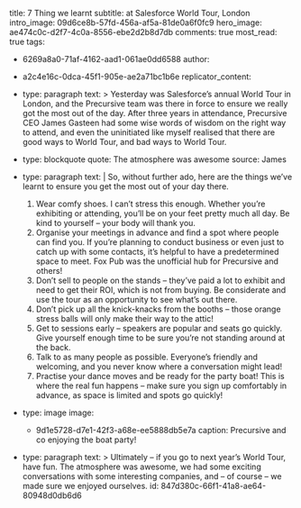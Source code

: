 title: 7 Thing we learnt
subtitle: at Salesforce World Tour, London
intro_image: 09d6ce8b-57fd-456a-af5a-81de0a6f0fc9
hero_image: ae474c0c-d2f7-4c0a-8556-ebe2d2b8d7db
comments: true
most_read: true
tags:
  - 6269a8a0-71af-4162-aad1-061ae0dd6588
author:
  - a2c4e16c-0dca-45f1-905e-ae2a71bc1b6e
replicator_content:
  - 
    type: paragraph
    text: >
      Yesterday was Salesforce’s annual World Tour in London, and the Precursive team was there in force
      to ensure we really got the most out of the day. After three years in attendance, Precursive CEO
      James Gasteen had some wise words of wisdom on the right way to attend, and even the uninitiated
      like myself realised that there are good ways to World Tour, and bad ways to World Tour.
  - 
    type: blockquote
    quote: The atmosphere was awesome
    source: James
  - 
    type: paragraph
    text: |
      So, without further ado, here are the things we’ve learnt to ensure you get the most out of your day there.
      
      1. Wear comfy shoes. I can’t stress this enough. Whether you’re exhibiting or attending, you’ll be on your feet pretty much all day. Be kind to yourself – your body will thank you.
      2. Organise your meetings in advance and find a spot where people can find you. If you’re planning to conduct business or even just to catch up with some contacts, it’s helpful to have a predetermined space to meet. Fox Pub was the unofficial hub for Precursive and others!
      3. Don’t sell to people on the stands – they’ve paid a lot to exhibit and need to get their ROI, which is not from buying. Be considerate and use the tour as an opportunity to see what’s out there.
      4. Don’t pick up all the knick-knacks from the booths – those orange stress balls will only make their way to the attic!
      5. Get to sessions early – speakers are popular and seats go quickly. Give yourself enough time to be sure you’re not standing around at the back.
      6. Talk to as many people as possible. Everyone’s friendly and welcoming, and you never know where a conversation might lead!
      7. Practise your dance moves and be ready for the party boat! This is where the real fun happens – make sure you sign up comfortably in advance, as space is limited and spots go quickly!
  - 
    type: image
    image:
      - 9d1e5728-d7e1-42f3-a68e-ee5888db5e7a
    caption: Precursive and co enjoying the boat party!
  - 
    type: paragraph
    text: >
      Ultimately – if you go to next year’s World Tour, have fun. The atmosphere was awesome, we had
      some exciting conversations with some interesting companies, and – of course – we made sure we
      enjoyed ourselves.
id: 847d380c-66f1-41a8-ae64-80948d0db6d6
